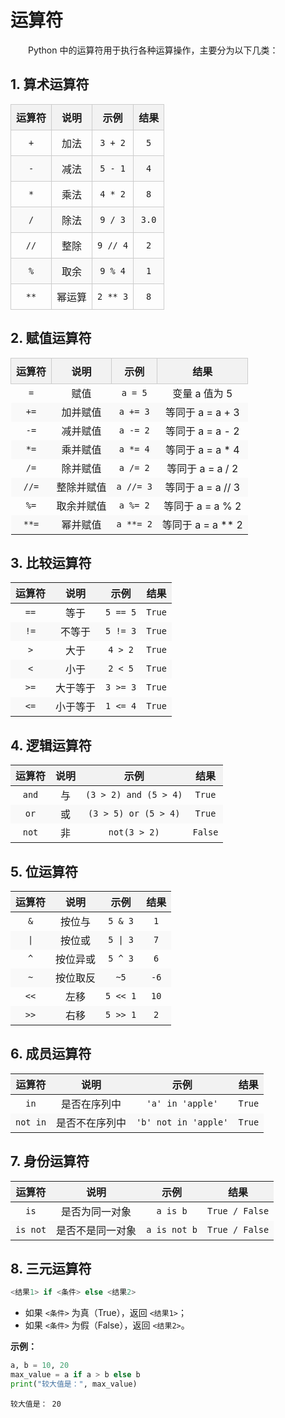 # 运算符

&emsp;&emsp;Python 中的运算符用于执行各种运算操作，主要分为以下几类：

## 1. 算术运算符

<div align="center">
  <table style="border-collapse: collapse; width: 100%; text-align: center; font-size: 16px;">
    <thead style="background-color: #f2f2f2;">
      <tr>
        <th style="border: 1px solid #ccc; padding: 8px;">运算符</th>
        <th style="border: 1px solid #ccc; padding: 8px;">说明</th>
        <th style="border: 1px solid #ccc; padding: 8px;">示例</th>
        <th style="border: 1px solid #ccc; padding: 8px;">结果</th>
      </tr>
    </thead>
    <tbody>
      <tr>
        <td style="border: 1px solid #ccc; padding: 8px;"><code>+</code></td>
        <td style="border: 1px solid #ccc; padding: 8px;">加法</td>
        <td style="border: 1px solid #ccc; padding: 8px;"><code>3 + 2</code></td>
        <td style="border: 1px solid #ccc; padding: 8px;"><code>5</code></td>
      </tr>
      <tr style="background-color: #f9f9f9;">
        <td style="border: 1px solid #ccc; padding: 8px;"><code>-</code></td>
        <td style="border: 1px solid #ccc; padding: 8px;">减法</td>
        <td style="border: 1px solid #ccc; padding: 8px;"><code>5 - 1</code></td>
        <td style="border: 1px solid #ccc; padding: 8px;"><code>4</code></td>
      </tr>
      <tr>
        <td style="border: 1px solid #ccc; padding: 8px;"><code>*</code></td>
        <td style="border: 1px solid #ccc; padding: 8px;">乘法</td>
        <td style="border: 1px solid #ccc; padding: 8px;"><code>4 * 2</code></td>
        <td style="border: 1px solid #ccc; padding: 8px;"><code>8</code></td>
      </tr>
      <tr style="background-color: #f9f9f9;">
        <td style="border: 1px solid #ccc; padding: 8px;"><code>/</code></td>
        <td style="border: 1px solid #ccc; padding: 8px;">除法</td>
        <td style="border: 1px solid #ccc; padding: 8px;"><code>9 / 3</code></td>
        <td style="border: 1px solid #ccc; padding: 8px;"><code>3.0</code></td>
      </tr>
      <tr>
        <td style="border: 1px solid #ccc; padding: 8px;"><code>//</code></td>
        <td style="border: 1px solid #ccc; padding: 8px;">整除</td>
        <td style="border: 1px solid #ccc; padding: 8px;"><code>9 // 4</code></td>
        <td style="border: 1px solid #ccc; padding: 8px;"><code>2</code></td>
      </tr>
      <tr style="background-color: #f9f9f9;">
        <td style="border: 1px solid #ccc; padding: 8px;"><code>%</code></td>
        <td style="border: 1px solid #ccc; padding: 8px;">取余</td>
        <td style="border: 1px solid #ccc; padding: 8px;"><code>9 % 4</code></td>
        <td style="border: 1px solid #ccc; padding: 8px;"><code>1</code></td>
      </tr>
      <tr>
        <td style="border: 1px solid #ccc; padding: 8px;"><code>**</code></td>
        <td style="border: 1px solid #ccc; padding: 8px;">幂运算</td>
        <td style="border: 1px solid #ccc; padding: 8px;"><code>2 ** 3</code></td>
        <td style="border: 1px solid #ccc; padding: 8px;"><code>8</code></td>
      </tr>
    </tbody>
  </table>
</div>


## 2. 赋值运算符
<div align="center">
  <table style="border-collapse: collapse; width: 100%; text-align: center; font-size: 16px;">
    <thead style="background-color: #f2f2f2;">
      <tr>
        <th style="border: 1px solid #ccc; padding: 8px;">运算符</th>
        <th style="border: 1px solid #ccc; padding: 8px;">说明</th>
        <th style="border: 1px solid #ccc; padding: 8px;">示例</th>
        <th style="border: 1px solid #ccc; padding: 8px;">结果</th>
      </tr>
    </thead>
    <tbody>
      <tr><td><code>=</code></td><td>赋值</td><td><code>a = 5</code></td><td>变量 a 值为 5</td></tr>
      <tr style="background-color: #f9f9f9;"><td><code>+=</code></td><td>加并赋值</td><td><code>a += 3</code></td><td>等同于 a = a + 3</td></tr>
      <tr><td><code>-=</code></td><td>减并赋值</td><td><code>a -= 2</code></td><td>等同于 a = a - 2</td></tr>
      <tr style="background-color: #f9f9f9;"><td><code>*=</code></td><td>乘并赋值</td><td><code>a *= 4</code></td><td>等同于 a = a * 4</td></tr>
      <tr><td><code>/=</code></td><td>除并赋值</td><td><code>a /= 2</code></td><td>等同于 a = a / 2</td></tr>
      <tr style="background-color: #f9f9f9;"><td><code>//=</code></td><td>整除并赋值</td><td><code>a //= 3</code></td><td>等同于 a = a // 3</td></tr>
      <tr><td><code>%=</code></td><td>取余并赋值</td><td><code>a %= 2</code></td><td>等同于 a = a % 2</td></tr>
      <tr style="background-color: #f9f9f9;"><td><code>**=</code></td><td>幂并赋值</td><td><code>a **= 2</code></td><td>等同于 a = a ** 2</td></tr>
    </tbody>
  </table>
</div>

## 3. 比较运算符
<div align="center">
  <table style="border-collapse: collapse; width: 100%; text-align: center; font-size: 16px;">
    <thead style="background-color: #f2f2f2;">
      <tr>
        <th>运算符</th><th>说明</th><th>示例</th><th>结果</th>
      </tr>
    </thead>
    <tbody>
      <tr><td><code>==</code></td><td>等于</td><td><code>5 == 5</code></td><td><code>True</code></td></tr>
      <tr style="background-color: #f9f9f9;"><td><code>!=</code></td><td>不等于</td><td><code>5 != 3</code></td><td><code>True</code></td></tr>
      <tr><td><code>&gt;</code></td><td>大于</td><td><code>4 &gt; 2</code></td><td><code>True</code></td></tr>
      <tr style="background-color: #f9f9f9;"><td><code>&lt;</code></td><td>小于</td><td><code>2 &lt; 5</code></td><td><code>True</code></td></tr>
      <tr><td><code>&gt;=</code></td><td>大于等于</td><td><code>3 >= 3</code></td><td><code>True</code></td></tr>
      <tr style="background-color: #f9f9f9;"><td><code>&lt;=</code></td><td>小于等于</td><td><code>1 <= 4</code></td><td><code>True</code></td></tr>
    </tbody>
  </table>
</div>

## 4. 逻辑运算符
<div align="center">
  <table style="border-collapse: collapse; width: 100%; text-align: center; font-size: 16px;">
    <thead style="background-color: #f2f2f2;">
      <tr><th>运算符</th><th>说明</th><th>示例</th><th>结果</th></tr>
    </thead>
    <tbody>
      <tr><td><code>and</code></td><td>与</td><td><code>(3 > 2) and (5 > 4)</code></td><td><code>True</code></td></tr>
      <tr style="background-color: #f9f9f9;"><td><code>or</code></td><td>或</td><td><code>(3 > 5) or (5 > 4)</code></td><td><code>True</code></td></tr>
      <tr><td><code>not</code></td><td>非</td><td><code>not(3 > 2)</code></td><td><code>False</code></td></tr>
    </tbody>
  </table>
</div>

## 5. 位运算符
<div align="center">
  <table style="border-collapse: collapse; width: 100%; text-align: center; font-size: 16px;">
    <thead style="background-color: #f2f2f2;">
      <tr><th>运算符</th><th>说明</th><th>示例</th><th>结果</th></tr>
    </thead>
    <tbody>
      <tr><td><code>&amp;</code></td><td>按位与</td><td><code>5 &amp; 3</code></td><td><code>1</code></td></tr>
      <tr style="background-color: #f9f9f9;"><td><code>|</code></td><td>按位或</td><td><code>5 | 3</code></td><td><code>7</code></td></tr>
      <tr><td><code>^</code></td><td>按位异或</td><td><code>5 ^ 3</code></td><td><code>6</code></td></tr>
      <tr style="background-color: #f9f9f9;"><td><code>~</code></td><td>按位取反</td><td><code>~5</code></td><td><code>-6</code></td></tr>
      <tr><td><code>&lt;&lt;</code></td><td>左移</td><td><code>5 &lt;&lt; 1</code></td><td><code>10</code></td></tr>
      <tr style="background-color: #f9f9f9;"><td><code>&gt;&gt;</code></td><td>右移</td><td><code>5 &gt;&gt; 1</code></td><td><code>2</code></td></tr>
    </tbody>
  </table>
</div>

## 6. 成员运算符
<div align="center">
  <table style="border-collapse: collapse; width: 100%; text-align: center; font-size: 16px;">
    <thead style="background-color: #f2f2f2;">
      <tr><th>运算符</th><th>说明</th><th>示例</th><th>结果</th></tr>
    </thead>
    <tbody>
      <tr><td><code>in</code></td><td>是否在序列中</td><td><code>'a' in 'apple'</code></td><td><code>True</code></td></tr>
      <tr style="background-color: #f9f9f9;"><td><code>not in</code></td><td>是否不在序列中</td><td><code>'b' not in 'apple'</code></td><td><code>True</code></td></tr>
    </tbody>
  </table>
</div>

## 7. 身份运算符
<div align="center">
  <table style="border-collapse: collapse; width: 100%; text-align: center; font-size: 16px;">
    <thead style="background-color: #f2f2f2;">
      <tr><th>运算符</th><th>说明</th><th>示例</th><th>结果</th></tr>
    </thead>
    <tbody>
      <tr><td><code>is</code></td><td>是否为同一对象</td><td><code>a is b</code></td><td><code>True / False</code></td></tr>
      <tr style="background-color: #f9f9f9;"><td><code>is not</code></td><td>是否不是同一对象</td><td><code>a is not b</code></td><td><code>True / False</code></td></tr>
    </tbody>
  </table>
</div>

## 8. 三元运算符
```python
<结果1> if <条件> else <结果2>
```
* 如果 `<条件>` 为真（True），返回 `<结果1>`；
* 如果 `<条件>` 为假（False），返回 `<结果2>`。

**示例：**

```python
a, b = 10, 20
max_value = a if a > b else b
print("较大值是：", max_value)
```
```
较大值是： 20
```

